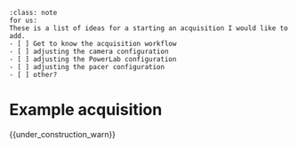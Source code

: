 ```{admonition} Note
:class: note
for us:
These is a list of ideas for a starting an acquisition I would like to add.
- [ ] Get to know the acquisition workflow
- [ ] adjusting the camera configuration
- [ ] adjusting the PowerLab configuration
- [ ] adjusting the pacer configuration
- [ ] other?
```


# Example acquisition




{{under_construction_warn}}